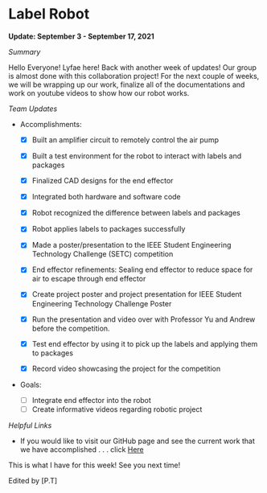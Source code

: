 # Label Robot

**Update: September 3 - September 17, 2021**

*Summary*

Hello Everyone! Lyfae here! Back with another week of updates! Our group is almost done with this collaboration project! For the next couple of weeks, we will be wrapping up our work, finalize all of the documentations and work on youtube videos to show how our robot works. 

*Team Updates*

* Accomplishments: 

    - [x] Built an amplifier circuit to remotely control the air pump
    - [x] Built a test environment for the robot to interact with labels and packages
    - [x] Finalized CAD designs for the end effector    
    - [x] Integrated both hardware and software code 
    - [x] Robot recognized the difference between labels and packages
    - [x] Robot applies labels to packages successfully 
    - [x] Made a poster/presentation to the IEEE Student Engineering Technology Challenge (SETC) competition
    - [x] End effector refinements: Sealing end effector to reduce space for air to escape through end effector
    - [x] Create project poster and project presentation for IEEE Student Engineering Technology Challenge Poster
    - [x] Run the presentation and video over with Professor Yu and Andrew before the competition. 
    - [x] Test end effector by using it to pick up the labels and applying them to packages
    - [x] Record video showcasing the project for the competition


* Goals: 
    - [ ] Integrate end effector into the robot
    - [ ] Create informative videos regarding robotic project

*Helpful Links*

* If you would like to visit our GitHub page and see the current work that we have accomplished . . . click [Here](https://github.com/Lyfae/UAV_Robotics_Team)


This is what I have for this week! See you next time!

Edited by [P.T]

